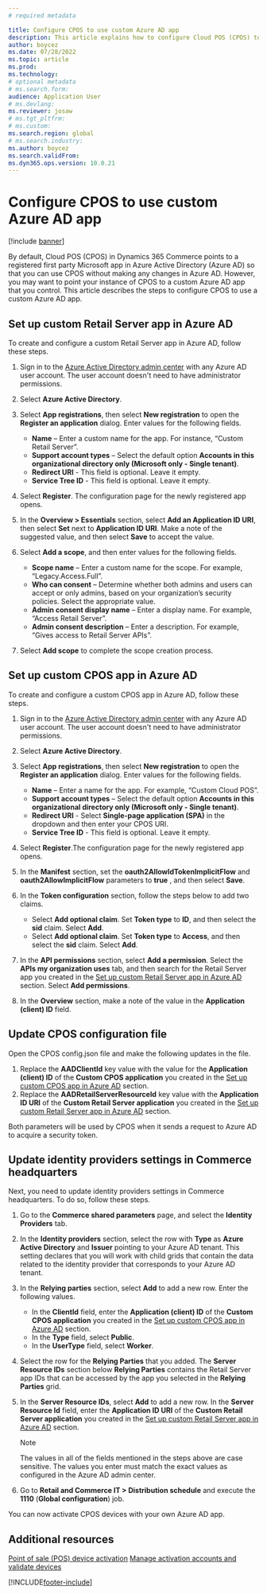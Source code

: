 ```yaml
---
# required metadata

title: Configure CPOS to use custom Azure AD app
description: This article explains how to configure Cloud POS (CPOS) to use a custom Azure Active Directory (Azure AD) app.
author: boycez
ms.date: 07/28/2022
ms.topic: article
ms.prod:
ms.technology: 
# optional metadata
# ms.search.form:
audience: Application User
# ms.devlang: 
ms.reviewer: josaw
# ms.tgt_pltfrm: 
# ms.custom:
ms.search.region: global
# ms.search.industry:
ms.author: boycez
ms.search.validFrom:
ms.dyn365.ops.version: 10.0.21
---
```


# Configure CPOS to use custom Azure AD app

[!include [banner](includes/banner.md)]

By default, Cloud POS (CPOS) in Dynamics 365 Commerce points to a registered first party Microsoft app in Azure Active Directory (Azure AD) so that you can use CPOS without making any changes in Azure AD. However, you may want to point your instance of CPOS to a custom Azure AD app that you control. This article describes the steps to configure CPOS to use a custom Azure AD app.

## Set up custom Retail Server app in Azure AD

To create and configure a custom Retail Server app in Azure AD, follow these steps.

1. Sign in to the [Azure Active Directory admin center](https://aad.portal.azure.com) with any Azure AD user account. The user account doesn't need to have administrator permissions.
1. Select **Azure Active Directory**.
1. Select **App registrations**, then select **New registration** to open the **Register an application** dialog. Enter values for the following fields.
    
    - **Name** – Enter a custom name for the app. For instance, “Custom Retail Server”.
    - **Support account types** – Select the default option **Accounts in this organizational directory only (Microsoft only - Single tenant)**.
    - **Redirect URI** - This field is optional. Leave it empty.
    - **Service Tree ID** - This field is optional. Leave it empty.
	
1. Select **Register**. The configuration page for the newly registered app opens.
1. In the **Overview \> Essentials** section, select **Add an Application ID URI**, then select **Set** next to **Application ID URI**. Make a note of the suggested value, and then select **Save** to accept the value. 
1. Select **Add a scope**, and then enter values for the following fields.

    - **Scope name** – Enter a custom name for the scope. For example, “Legacy.Access.Full”.
    - **Who can consent** – Determine whether both admins and users can accept or only admins, based on your organization’s security policies. Select the appropriate value.
    - **Admin consent display name** – Enter a display name. For example, “Access Retail Server”.
    - **Admin consent description** – Enter a description. For example, “Gives access to Retail Server APIs”.

1. Select **Add scope** to complete the scope creation process.

## Set up custom CPOS app in Azure AD

To create and configure a custom CPOS app in Azure AD, follow these steps.

1. Sign in to the [Azure Active Directory admin center](https://aad.portal.azure.com) with any Azure AD user account. The user account doesn't need to have administrator permissions.
1. Select **Azure Active Directory**.
1. Select **App registrations**, then select **New registration** to open the **Register an application** dialog. Enter values for the following fields.
    
    - **Name** – Enter a name for the app. For example, “Custom Cloud POS”.
    - **Support account types** – Select the default option **Accounts in this organizational directory only (Microsoft only - Single tenant)**.
    - **Redirect URI** - Select **Single-page application (SPA)** in the dropdown and then enter your CPOS URI.
    - **Service Tree ID** - This field is optional. Leave it empty.

1. Select **Register**.The configuration page for the newly registered app opens.
1. In the **Manifest** section, set the **oauth2AllowIdTokenImplicitFlow** and **oauth2AllowImplicitFlow** parameters to **true** , and then select **Save**. 
1. In the **Token configuration** section, follow the steps below to add two claims.

    - Select **Add optional claim**. Set **Token type** to **ID**, and then select the **sid** claim. Select **Add**.
    - Select **Add optional claim**. Set **Token type** to **Access**, and then select the **sid** claim. Select **Add**.

1. In the **API permissions** section, select **Add a permission**. Select the **APIs my organization uses** tab, and then search for the Retail Server app you created in the [Set up custom Retail Server app in Azure AD](#Set-up-custom-Retail-Server-app-in-Azure-AD) section. Select **Add permissions**.
1. In the **Overview** section, make a note of the value in the **Application (client) ID** field.

## Update CPOS configuration file

Open the CPOS config.json file and make the following updates in the file.

1. Replace the **AADClientId** key value with the value for the **Application (client) ID** of the **Custom CPOS application** you created in  the [Set up custom CPOS app in Azure AD](#Set-up-custom-CPOS-app-in-Azure-AD) section.
1. Replace the **AADRetailServerResourceId** key value with the **Application ID URI** of the **Custom Retail Server application** you created in the [Set up custom Retail Server app in Azure AD](#Set-up-custom-Retail-Server-app-in-Azure-AD) section.

Both parameters will be used by CPOS when it sends a request to Azure AD to acquire a security token.

## Update identity providers settings in Commerce headquarters

Next, you need to update identity providers settings in Commerce headquarters. To do so, follow these steps.

1. Go to the **Commerce shared parameters** page, and select the **Identity Providers** tab.
1. In the **Identity providers** section, select the row with **Type** as **Azure Active Directory** and **Issuer** pointing to your Azure AD tenant. This setting declares that you will work with child grids that contain the data related to the identity provider that corresponds to your Azure AD tenant.
1. In the **Relying parties** section, select **Add** to add a new row. Enter the following values.
    
    - In the **ClientId** field, enter the **Application (client) ID** of the **Custom CPOS application** you created in the [Set up custom CPOS app in Azure AD](#Set-up-custom-CPOS-app-in-Azure-AD) section. 
    - In the **Type** field, select **Public**.
    - In the **UserType** field, select **Worker**.

1. Select the row for the **Relying Parties** that you added. The **Server Resource IDs** section below **Relying Parties** contains the Retail Server app IDs that can be accessed by the app you selected in the **Relying Parties** grid.
1. In the **Server Resource IDs**, select **Add** to add a new row. In the **Server Resource Id** field, enter the **Application ID URI** of the **Custom Retail Server application** you created in the [Set up custom Retail Server app in Azure AD](#Set-up-custom-Retail-Server-app-in-Azure-AD) section.

    > [!NOTE]
    > The values in all of the fields mentioned in the steps above are case sensitive. The values you enter must match the exact values as configured in the Azure AD admin center.

1. Go to **Retail and Commerce IT \> Distribution schedule** and execute the **1110** (**Global configuration**) job.

You can now activate CPOS devices with your own Azure AD app.

## Additional resources
[Point of sale (POS) device activation](dev-itpro/retail-device-activation.md)
[Manage activation accounts and validate devices](set-up-activation-accounts-validate-devices-hq.md)

[!INCLUDE[footer-include](../includes/footer-banner.md)]
